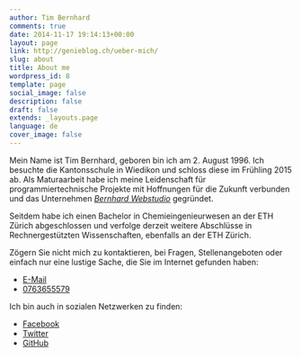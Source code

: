 ```yaml
---
author: Tim Bernhard
comments: true
date: 2014-11-17 19:14:13+00:00
layout: page
link: http://genieblog.ch/ueber-mich/
slug: about
title: About me
wordpress_id: 8
template: page
social_image: false
description: false
draft: false
extends: _layouts.page
language: de
cover_image: false
---
```


Mein Name ist Tim Bernhard, geboren bin ich am 2. August 1996.
Ich besuchte die Kantonsschule in Wiedikon und schloss diese im Frühling 2015 ab.
Als Maturaarbeit habe ich meine Leidenschaft für programmiertechnische Projekte mit Hoffnungen für die Zukunft verbunden und das Unternehmen [_Bernhard Webstudio_](http://bernhard-webstudio.ch) gegründet.	 	

Seitdem habe ich einen Bachelor in Chemieingenieurwesen an der 
ETH Zürich abgeschlossen
und verfolge derzeit weitere Abschlüsse in Rechnergestützten Wissenschaften, 
ebenfalls an der ETH Zürich.

Zögern Sie nicht mich zu kontaktieren, bei Fragen, Stellenangeboten 
oder einfach nur eine lustige Sache, die Sie im Internet gefunden haben:

- [E-Mail](mailto:tim@bernhard-webstudio.ch)
- [0763655579](tel:+41763655579)

Ich bin auch in sozialen Netzwerken zu finden:

- [Facebook](https://facebook.com/tim.genie.bernhard)
- [Twitter](https://twitter.com/genie_tim)
- [GitHub](https://github.com/genietim)
